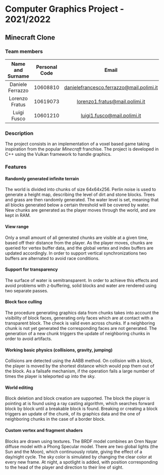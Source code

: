 # Computer Graphics Project - 2021/2022

## Minecraft Clone

### Team members
Name and Surname | Personal Code |            Email            | Github Username
:---: |:-------------:|:---------------------------:| :---:
Daniele Ferrazzo |       10608810       |              danielefrancesco.ferrazzo@mail.polimi.it              | [@feDann](https://github.com/feDann)
Lorenzo Fratus |   10619073    | lorenzo1.fratus@mail.polimi.it | [@lorenzofratus](https://github.com/lorenzofratus)
Luigi Fusco |   10601210    | luigi1.fusco@mail.polimi.it |        [@luigifusco](https://github.com/luigifusco) 

### Description
The project consists in an implementation of a voxel based game taking inspiration from the popular *Minecraft* franchise.
The project is developed in C++ using the Vulkan framework to handle graphics.

### Features
#### Randomly generated infinite terrain
The world is divided into chunks of size 64x64x256. Perlin noise is used to generate a height map, describing the level
of dirt and stone blocks. Trees and grass are then randomly generated. The water level is set, meaning that all blocks
generated below a certain threshold will be covered by water. New chunks are generated as the player moves through the world, and are kept in RAM.

#### View range
Only a small amount of all generated chunks are visible at a given time, based off their distance from the player.
As the player moves, chunks are queried for vertex buffer data, and the global vertex and index buffers are updated
accordingly. In order to support vertical synchronizations two buffers are alternated to avoid race conditions.

#### Support for transparency 
The surface of water is semitransparent. In order to achieve this effects and avoid problems with z-buffering,
solid blocks and water are rendered using two separate passes.

#### Block face culling
The procedure generating graphics data from chunks takes into account the visibility of block faces, generating only
faces which are at contact with a transparent block. The check is valid even across chunks. If a neighboring chunk is not yet generated
the corresponding faces are not generated. The generation of a new chunk triggers the update of neighboring chunks in order to avoid artifacts.

#### Working basic physics (collisions, gravity, jumping)
Collisions are detected using the AABB method. On collision with a block, the player is moved by the shortest distance
which would pop them out of the block. As a failsafe mechanism, if the operation fails a large number of times
the player is teleported up into the sky.

#### World editing
Block deletion and block creation are supported. The block the player is pointing at is found using a ray casting algorithm,
which searches forward block by block until a breakable block is found. Breaking or creating a block triggers an update of the chunk,
of its graphics data and the one of neighboring chunks in the case of a border block.

#### Custom vertex and fragment shaders
Blocks are drawn using textures. The BRDF model combines an Oren Nayar diffuse model with a Phong Specular model.
There are two global lights (the Sun and the Moon), which continuously rotate, giving the effect of a day/night cycle.
The sky color is simulated by changing the clear color at every new frame. At night, a spotlight is added, with position
corresponding to the head of the player and direction to their line of sight.

